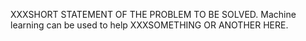 
XXXSHORT STATEMENT OF THE PROBLEM TO BE SOLVED. Machine learning can be used to help XXXSOMETHING OR ANOTHER HERE.   